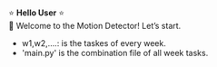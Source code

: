:star: **Hello User** :star: <br/>
:red_circle: Welcome to the Motion Detector! Let’s start.  <br/>
- w1,w2,....: is the taskes of every week. <br/>
- 'main.py' is the combination file of all week tasks.
